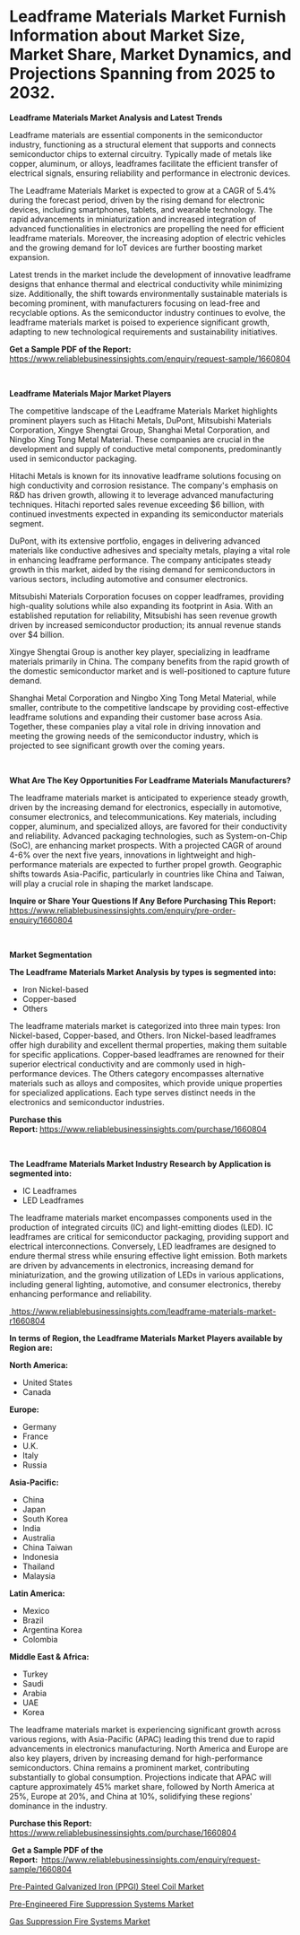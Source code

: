 <p><h1>Leadframe Materials Market Furnish Information about Market Size, Market Share, Market Dynamics, and Projections Spanning from 2025 to 2032.</h1></p><p><strong>Leadframe Materials Market Analysis and Latest Trends</strong></p>
<p><p>Leadframe materials are essential components in the semiconductor industry, functioning as a structural element that supports and connects semiconductor chips to external circuitry. Typically made of metals like copper, aluminum, or alloys, leadframes facilitate the efficient transfer of electrical signals, ensuring reliability and performance in electronic devices.</p><p>The Leadframe Materials Market is expected to grow at a CAGR of 5.4% during the forecast period, driven by the rising demand for electronic devices, including smartphones, tablets, and wearable technology. The rapid advancements in miniaturization and increased integration of advanced functionalities in electronics are propelling the need for efficient leadframe materials. Moreover, the increasing adoption of electric vehicles and the growing demand for IoT devices are further boosting market expansion.</p><p>Latest trends in the market include the development of innovative leadframe designs that enhance thermal and electrical conductivity while minimizing size. Additionally, the shift towards environmentally sustainable materials is becoming prominent, with manufacturers focusing on lead-free and recyclable options. As the semiconductor industry continues to evolve, the leadframe materials market is poised to experience significant growth, adapting to new technological requirements and sustainability initiatives.</p></p>
<p><strong>Get a Sample PDF of the Report:&nbsp;</strong> <a href="https://www.reliablebusinessinsights.com/enquiry/request-sample/1660804?utm_campaign=62&utm_medium=2&utm_source=Github&utm_content=ia&utm_term=17012025&utm_id=leadframe-materials">https://www.reliablebusinessinsights.com/enquiry/request-sample/1660804</a></p>
<p>&nbsp;</p>
<p><strong>Leadframe Materials Major Market Players</strong></p>
<p><p>The competitive landscape of the Leadframe Materials Market highlights prominent players such as Hitachi Metals, DuPont, Mitsubishi Materials Corporation, Xingye Shengtai Group, Shanghai Metal Corporation, and Ningbo Xing Tong Metal Material. These companies are crucial in the development and supply of conductive metal components, predominantly used in semiconductor packaging.</p><p>Hitachi Metals is known for its innovative leadframe solutions focusing on high conductivity and corrosion resistance. The company's emphasis on R&D has driven growth, allowing it to leverage advanced manufacturing techniques. Hitachi reported sales revenue exceeding $6 billion, with continued investments expected in expanding its semiconductor materials segment.</p><p>DuPont, with its extensive portfolio, engages in delivering advanced materials like conductive adhesives and specialty metals, playing a vital role in enhancing leadframe performance. The company anticipates steady growth in this market, aided by the rising demand for semiconductors in various sectors, including automotive and consumer electronics.</p><p>Mitsubishi Materials Corporation focuses on copper leadframes, providing high-quality solutions while also expanding its footprint in Asia. With an established reputation for reliability, Mitsubishi has seen revenue growth driven by increased semiconductor production; its annual revenue stands over $4 billion.</p><p>Xingye Shengtai Group is another key player, specializing in leadframe materials primarily in China. The company benefits from the rapid growth of the domestic semiconductor market and is well-positioned to capture future demand.</p><p>Shanghai Metal Corporation and Ningbo Xing Tong Metal Material, while smaller, contribute to the competitive landscape by providing cost-effective leadframe solutions and expanding their customer base across Asia. Together, these companies play a vital role in driving innovation and meeting the growing needs of the semiconductor industry, which is projected to see significant growth over the coming years.</p></p>
<p>&nbsp;</p>
<p><strong>What Are The Key Opportunities For Leadframe Materials Manufacturers?</strong></p>
<p><p>The leadframe materials market is anticipated to experience steady growth, driven by the increasing demand for electronics, especially in automotive, consumer electronics, and telecommunications. Key materials, including copper, aluminum, and specialized alloys, are favored for their conductivity and reliability. Advanced packaging technologies, such as System-on-Chip (SoC), are enhancing market prospects. With a projected CAGR of around 4-6% over the next five years, innovations in lightweight and high-performance materials are expected to further propel growth. Geographic shifts towards Asia-Pacific, particularly in countries like China and Taiwan, will play a crucial role in shaping the market landscape.</p></p>
<p><strong>Inquire or Share Your Questions If Any Before Purchasing This Report:</strong> <a href="https://www.reliablebusinessinsights.com/enquiry/pre-order-enquiry/1660804?utm_campaign=62&utm_medium=2&utm_source=Github&utm_content=ia&utm_term=17012025&utm_id=leadframe-materials">https://www.reliablebusinessinsights.com/enquiry/pre-order-enquiry/1660804</a></p>
<p>&nbsp;</p>
<p><strong>Market Segmentation</strong></p>
<p><strong>The Leadframe Materials Market Analysis by types is segmented into:</strong></p>
<p><ul><li>Iron Nickel-based</li><li>Copper-based</li><li>Others</li></ul></p>
<p><p>The leadframe materials market is categorized into three main types: Iron Nickel-based, Copper-based, and Others. Iron Nickel-based leadframes offer high durability and excellent thermal properties, making them suitable for specific applications. Copper-based leadframes are renowned for their superior electrical conductivity and are commonly used in high-performance devices. The Others category encompasses alternative materials such as alloys and composites, which provide unique properties for specialized applications. Each type serves distinct needs in the electronics and semiconductor industries.</p></p>
<p><strong>Purchase this Report:&nbsp;</strong><a href="https://www.reliablebusinessinsights.com/purchase/1660804?utm_campaign=62&utm_medium=2&utm_source=Github&utm_content=ia&utm_term=17012025&utm_id=leadframe-materials">https://www.reliablebusinessinsights.com/purchase/1660804</a></p>
<p>&nbsp;</p>
<p><strong>The Leadframe Materials Market Industry Research by Application is segmented into:</strong></p>
<p><ul><li>IC Leadframes</li><li>LED Leadframes</li></ul></p>
<p><p>The leadframe materials market encompasses components used in the production of integrated circuits (IC) and light-emitting diodes (LED). IC leadframes are critical for semiconductor packaging, providing support and electrical interconnections. Conversely, LED leadframes are designed to endure thermal stress while ensuring effective light emission. Both markets are driven by advancements in electronics, increasing demand for miniaturization, and the growing utilization of LEDs in various applications, including general lighting, automotive, and consumer electronics, thereby enhancing performance and reliability.</p></p>
<p><a href="https://www.reliablebusinessinsights.com/leadframe-materials-market-r1660804?utm_campaign=62&utm_medium=2&utm_source=Github&utm_content=ia&utm_term=17012025&utm_id=leadframe-materials">&nbsp;https://www.reliablebusinessinsights.com/leadframe-materials-market-r1660804</a></p>
<p><strong>In terms of Region, the Leadframe Materials Market Players available by Region are:</strong></p>
<p>
    <p> <strong> North America: </strong>
        <ul>
            <li>United States</li>
            <li>Canada</li>
        </ul>
        </p> 
    <p> <strong> Europe: </strong>
        <ul>
            <li>Germany</li>
            <li>France</li>
            <li>U.K.</li>
            <li>Italy</li>
            <li>Russia</li>
        </ul>
        </p> 
    <p> <strong> Asia-Pacific: </strong>
        <ul>
            <li>China</li>
            <li>Japan</li>
            <li>South Korea</li>
            <li>India</li>
            <li>Australia</li>
            <li>China Taiwan</li>
            <li>Indonesia</li>
            <li>Thailand</li>
            <li>Malaysia</li>
        </ul>
        </p> 
    <p> <strong> Latin America: </strong>
        <ul>
            <li>Mexico</li>
            <li>Brazil</li>
            <li>Argentina Korea</li>
            <li>Colombia</li>
        </ul>
        </p> 
    <p> <strong> Middle East & Africa: </strong>
        <ul>
            <li>Turkey</li>
            <li>Saudi</li>
            <li>Arabia</li>
            <li>UAE</li>
            <li>Korea</li>
        </ul>
    </p>
    </p>
<p><p>The leadframe materials market is experiencing significant growth across various regions, with Asia-Pacific (APAC) leading this trend due to rapid advancements in electronics manufacturing. North America and Europe are also key players, driven by increasing demand for high-performance semiconductors. China remains a prominent market, contributing substantially to global consumption. Projections indicate that APAC will capture approximately 45% market share, followed by North America at 25%, Europe at 20%, and China at 10%, solidifying these regions' dominance in the industry.</p></p>
<p><strong>Purchase this Report: </strong><a href="https://www.reliablebusinessinsights.com/purchase/1660804?utm_campaign=62&utm_medium=2&utm_source=Github&utm_content=ia&utm_term=17012025&utm_id=leadframe-materials">https://www.reliablebusinessinsights.com/purchase/1660804</a></p>
<p>&nbsp;<strong>Get a Sample PDF of the Report:&nbsp;&nbsp;</strong><a href="https://www.reliablebusinessinsights.com/enquiry/request-sample/1660804?utm_campaign=62&utm_medium=2&utm_source=Github&utm_content=ia&utm_term=17012025&utm_id=leadframe-materials">https://www.reliablebusinessinsights.com/enquiry/request-sample/1660804</a></p>
<p><strong></strong></p>
<p><p><a href="https://github.com/danikabiele541/Market-Research-Report-List-1/blob/main/pre-painted-galvanized-iron-ppgi-steel-coil-market.md?utm_campaign=62&utm_medium=2&utm_source=Github&utm_content=ia&utm_term=17012025&utm_id=leadframe-materials">Pre-Painted Galvanized Iron (PPGI) Steel Coil Market</a></p><p><a href="https://github.com/organophelia8282/Market-Research-Report-List-1/blob/main/pre-engineered-fire-suppression-systems-market.md?utm_campaign=62&utm_medium=2&utm_source=Github&utm_content=ia&utm_term=17012025&utm_id=leadframe-materials">Pre-Engineered Fire Suppression Systems Market</a></p><p><a href="https://github.com/jamastodola515/Market-Research-Report-List-1/blob/main/gas-suppression-fire-systems-market.md?utm_campaign=62&utm_medium=2&utm_source=Github&utm_content=ia&utm_term=17012025&utm_id=leadframe-materials">Gas Suppression Fire Systems Market</a></p></p>